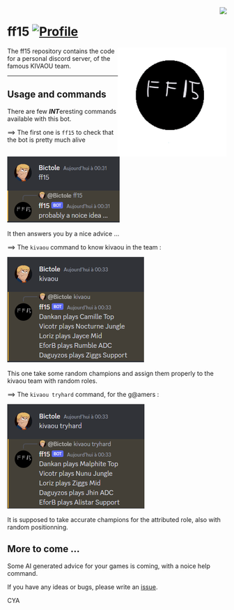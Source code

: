 <img align="right" src="https://visitor-badge.laobi.icu/badge?page_id=bictole.ff15&right_color=pink">

# ff15 [![Profile][title-img]][profile]

[title-img]:https://img.shields.io/badge/-Bictole-pink
[profile]:https://github.com/bictole

<img src="https://github.com/Bictole/ff15/blob/main/images/ff15.png" align="right" alt="ff15 logo" width="250" height="250">

The ff15 repository contains the code for a personal discord server, of the famous KIVAOU team.

---

## Usage and commands

There are few ***INT***eresting commands available with this bot.

==> The first one is `ff15` to check that the bot is pretty much alive

<img src="https://github.com/Bictole/ff15/blob/main/images/cmd_ff15.png" alt="ff15 ff15 cmd">

 It then answers you by a nice advice ...
 
 ==> The `kivaou` command to know kivaou in the team : 
 
 <img src="https://github.com/Bictole/ff15/blob/main/images/cmd_kivaou.png" alt="ff15 kivaou cmd">

This one take some random champions and assign them properly to the kivaou team with random roles.

==> The `kivaou tryhard` command, for the g@amers :

 <img src="https://github.com/Bictole/ff15/blob/main/images/cmd_kivaouTryhard.png" alt="ff15 kivaouTryhard cmd">

It is supposed to take accurate champions for the attributed role, also with random positionning.

## More to come ...

Some AI generated advice for your games is coming, with a noice help command.

If you have any ideas or bugs, please write an [issue](https://github.com/Bictole/ff15/issues).

CYA
